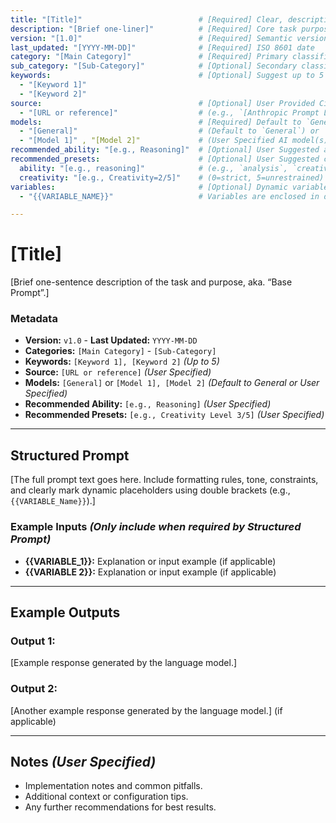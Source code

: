 ```yaml
---
title: "[Title]"                          # [Required] Clear, descriptive title indicating purpose, Use a verb-first naming approach
description: "[Brief one-liner]"          # [Required] Core task purpose summary: 10 - 20 words 
version: "[1.0]"                          # [Required] Semantic version (major.minor)
last_updated: "[YYYY-MM-DD]"              # [Required] ISO 8601 date
category: "[Main Category]"               # [Required] Primary classification
sub_category: "[Sub-Category]"            # [Optional] Secondary classification
keywords:                                 # [Optional] Suggest up to 5 search terms
  - "[Keyword 1]"
  - "[Keyword 2]"
source:                                   # [Optional] User Provided Citation/origin reference
  - "[URL or reference]"                  # (e.g., `[Anthropic Prompt Library](https://docs.anthropic.com/en/prompt-library/library)`)
models:                                   # [Required] Default to `General` or User Specified
  - "[General]"                           # (Default to `General`) or  
  - "[Model 1]" , "[Model 2]"             # (User Specified AI model(s) e.g., `ChatGPT-4o`, `Gemini 2Pro`)
recommended_ability: "[e.g., Reasoning]"  # [Optional] User Suggested ability focus
recommended_presets:                      # [Optional] User Suggested configuration tips & settings
  ability: "[e.g., reasoning]"            # (e.g., `analysis`, `creativity`)
  creativity: "[e.g., Creativity=2/5]"    # (0=strict, 5=unrestrained)
variables:                                # [Optional] Dynamic variables for prompt reuse
  - "{{VARIABLE_NAME}}"                   # Variables are enclosed in double brackets e.g., `{{PRODUCT_DESCRIPTION}}` or `{{KEYWORDS}}`

---
```


# **[Title]**

[Brief one-sentence description of the task and purpose, aka. “Base Prompt”.]

### Metadata

- **Version:** `v1.0` - **Last Updated:** `YYYY-MM-DD`
- **Categories:** `[Main Category]` - `[Sub-Category]`
- **Keywords:** `[Keyword 1], [Keyword 2]` *(Up to 5)*
- **Source:** `[URL or reference]` *(User Specified)*
- **Models:** `[General]` or `[Model 1], [Model 2]` *(Default to General or User Specified)*
- **Recommended Ability:** `[e.g., Reasoning]` *(User Specified)*
- **Recommended Presets:** `[e.g., Creativity Level 3/5]` *(User Specified)*

---

## Structured Prompt

[The full prompt text goes here. Include formatting rules, tone, constraints, and clearly mark dynamic placeholders using double brackets (e.g., `{{VARIABLE_Name}}`).]

### Example Inputs *(Only include when required by Structured Prompt)*

- **{{VARIABLE_1}}:** Explanation or input example (if applicable)
- **{{VARIABLE 2}}:** Explanation or input example (if applicable)

---

## Example Outputs

### Output 1:
[Example response generated by the language model.]

### Output 2:
[Another example response generated by the language model.] (if applicable)

---

## Notes *(User Specified)*

- Implementation notes and common pitfalls.
- Additional context or configuration tips.
- Any further recommendations for best results.
